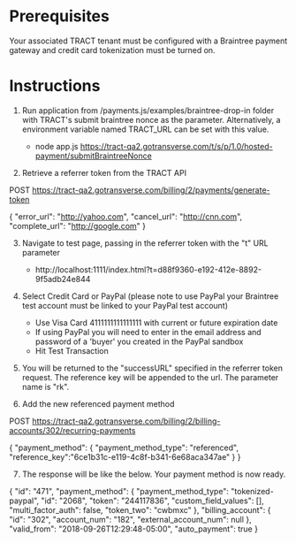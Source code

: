# Prerequisites

Your associated TRACT tenant must be configured with a Braintree payment gateway and credit card tokenization must be turned on. 

# Instructions

1. Run application from /payments.js/examples/braintree-drop-in folder with TRACT's submit braintree nonce as the parameter.
   Alternatively, a environment variable named TRACT_URL can be set with this value.
    * node app.js https://tract-qa2.gotransverse.com/t/s/p/1.0/hosted-payment/submitBraintreeNonce
    
2. Retrieve a referrer token from the TRACT API        

POST https://tract-qa2.gotransverse.com/billing/2/payments/generate-token

{
  "error_url": "http://yahoo.com",
  "cancel_url": "http://cnn.com",
  "complete_url": "http://google.com"
}

3. Navigate to test page, passing in the referrer token with the "t" URL parameter
    * http://localhost:1111/index.html?t=d88f9360-e192-412e-8892-9f5adb24e844

4. Select Credit Card or PayPal (please note to use PayPal your Braintree test account must be linked to your PayPal test account)  
    * Use Visa Card 4111111111111111 with current or future expiration date
    * If using PayPal you will need to enter in the email address and password of a 'buyer' you created in the PayPal sandbox
    * Hit Test Transaction

5. You will be returned to the "successURL" specified in the referrer token request. The reference key will be appended to the url. The parameter name is "rk".

6. Add the new referenced payment method

POST https://tract-qa2.gotransverse.com/billing/2/billing-accounts/302/recurring-payments

{
  "payment_method": {
    "payment_method_type": "referenced",
    "reference_key":"6ce1b31c-e119-4c8f-b341-6e68aca347ae"
  }
}

7. The response will be like the below. Your payment method is now ready.

{
    "id": "471",
    "payment_method": {
        "payment_method_type": "tokenized-paypal",
        "id": "2068",
        "token": "244117836",
        "custom_field_values": [],
        "multi_factor_auth": false,
        "token_two": "cwbmxc"
    },
    "billing_account": {
        "id": "302",
        "account_num": "182",
        "external_account_num": null
    },
    "valid_from": "2018-09-26T12:29:48-05:00",
    "auto_payment": true
}


